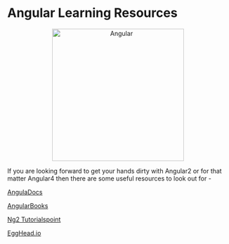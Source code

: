 # Angular Learning Resources

<p align="center">
  <img src="https://cdn-images-1.medium.com/max/800/1*juPyda3wq9uz_SNFRLuANg@2x.png" alt="Angular" width="300"/>
</p>


If you are looking forward to get your hands dirty with Angular2 or for that matter Angular4 then there are some useful resources to look out for -

[AngulaDocs](https://angular.io/)

[AngularBooks](https://angularbooks.com/books/angular4book/)

[Ng2 Tutorialspoint](https://www.tutorialspoint.com/angular2/index.htm)

[EggHead.io](https://egghead.io/technologies/angular2)



